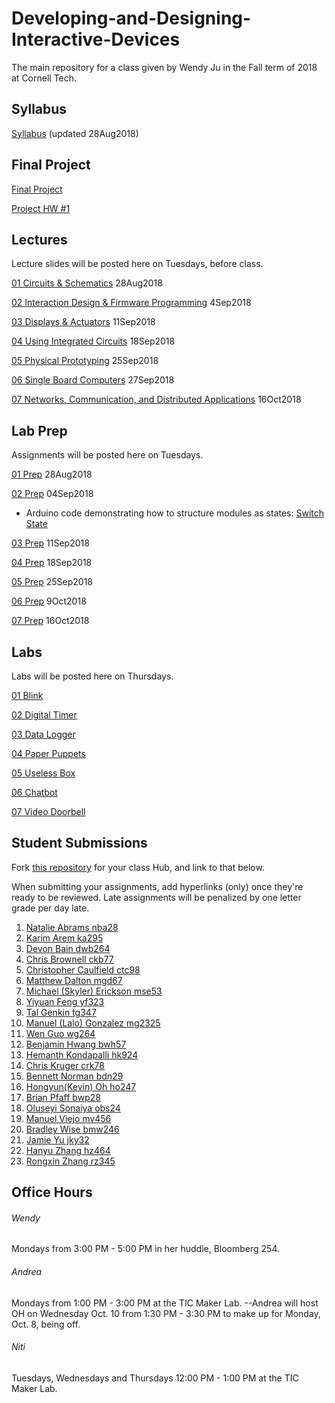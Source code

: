 # Developing-and-Designing-Interactive-Devices
The main repository for a class given by Wendy Ju in the Fall term of 2018 at Cornell Tech.

## Syllabus
[Syllabus](https://github.com/FAR-Lab/Developing-and-Designing-Interactive-Devices/blob/2018Fall/Syllabus_Fall18.pdf) (updated 28Aug2018)

## Final Project

[Final Project](https://github.com/FAR-Lab/Developing-and-Designing-Interactive-Devices/wiki/Final-Project)

[Project HW #1](https://github.com/FAR-Lab/Developing-and-Designing-Interactive-Devices/wiki/Final-Project,-HW-%231)

## Lectures
Lecture slides will be posted here on Tuesdays, before class.

[01 Circuits & Schematics](https://github.com/FAR-Lab/Developing-and-Designing-Interactive-Devices/blob/2018Fall/Slides/01%20Circuits%20%26%20Schematics.pdf) 28Aug2018

[02 Interaction Design & Firmware Programming](https://github.com/FAR-Lab/Developing-and-Designing-Interactive-Devices/blob/2018Fall/Slides/02%20Interaction%20Design%20Firmware%20Programming.key.pdf) 4Sep2018

[03 Displays & Actuators](https://github.com/FAR-Lab/Developing-and-Designing-Interactive-Devices/blob/2018Fall/Slides/03DisplaysActuators.pdf) 11Sep2018

[04 Using Integrated Circuits](https://github.com/FAR-Lab/Developing-and-Designing-Interactive-Devices/blob/2018Fall/Slides/04UsingICs.pdf) 18Sep2018

[05 Physical Prototyping](https://github.com/FAR-Lab/Developing-and-Designing-Interactive-Devices/blob/2018Fall/Slides/05%20Physical%20Prototyping.pdf) 25Sep2018

[06 Single Board Computers](https://github.com/FAR-Lab/Developing-and-Designing-Interactive-Devices/blob/2018Fall/Slides/06SingleBoardComputers.key.pdf) 27Sep2018

[07 Networks, Communication, and Distributed Applications](https://github.com/FAR-Lab/Developing-and-Designing-Interactive-Devices/blob/2018Fall/Slides/07Networks-Communication-DistributedApps.pdf) 16Oct2018

## Lab Prep 
Assignments will be posted here on Tuesdays.

[01 Prep](https://github.com/FAR-Lab/Developing-and-Designing-Interactive-Devices/wiki/preLab-01) 28Aug2018

[02 Prep](https://github.com/FAR-Lab/Developing-and-Designing-Interactive-Devices/wiki/preLab-02) 04Sep2018
  * Arduino code demonstrating how to structure modules as states: [Switch State ](https://github.com/FAR-Lab/Developing-and-Designing-Interactive-Devices/blob/docs/switchState.zip)

[03 Prep](https://github.com/FAR-Lab/Developing-and-Designing-Interactive-Devices/wiki/preLab-03) 11Sep2018

[04 Prep](https://github.com/FAR-Lab/Developing-and-Designing-Interactive-Devices/wiki/preLab-04) 18Sep2018

[05 Prep](https://github.com/FAR-Lab/Developing-and-Designing-Interactive-Devices/wiki/preLab-05) 25Sep2018

[06 Prep](https://github.com/FAR-Lab/Developing-and-Designing-Interactive-Devices/wiki/preLab-06) 9Oct2018

[07 Prep](https://github.com/FAR-Lab/Developing-and-Designing-Interactive-Devices/wiki/preLab-07) 16Oct2018

## Labs
Labs will be posted here on Thursdays.

[01 Blink](https://github.com/FAR-Lab/Developing-and-Designing-Interactive-Devices/wiki/Lab-01)
<!---1. [Lab #1](https://github.com/FAR-Lab/Developing-and-Designing-Interactive-Devices/wiki/Lab-%231)-->
[02 Digital Timer](https://github.com/FAR-Lab/Developing-and-Designing-Interactive-Devices/wiki/Lab-02)

[03 Data Logger](https://github.com/FAR-Lab/Developing-and-Designing-Interactive-Devices/wiki/Lab-03)

[04 Paper Puppets](https://github.com/FAR-Lab/Developing-and-Designing-Interactive-Devices/wiki/Lab-04)

[05 Useless Box](https://github.com/FAR-Lab/Developing-and-Designing-Interactive-Devices/wiki/Lab-05)

[06 Chatbot](https://github.com/FAR-Lab/Developing-and-Designing-Interactive-Devices/wiki/Lab-06)

[07 Video Doorbell](https://github.com/FAR-Lab/Developing-and-Designing-Interactive-Devices/wiki/Lab-07)


<!---%3. [Lab #3](https://github.com/FAR-Lab/Developing-and-Designing-Interactive-Devices/wiki/Lab3-Laser-Cutting-and-3d-Printing)
%4. [Lab #4](https://github.com/FAR-Lab/Developing-and-Designing-Interactive-Devices/wiki/Lab-%234)-->

## Student Submissions
Fork [this repository](https://github.com/FAR-Lab/Interactive-Lab-Hub) for your class Hub, and link to that below.

When submitting your assignments, add hyperlinks (only) once they're ready to be reviewed. Late assignments will be penalized by one letter grade per day late.

1.	[	Natalie	Abrams	nba28	](	https://github.com/nabrams/interactive	)
1.	[	Karim	Arem	ka295	](	https://github.com/wario123/Interactive-Devices	)
1.	[	Devon	Bain	dwb264	](	https://github.com/dwb264/interactive-devices	)
1.	[	Chris	Brownell	ckb77	](	https://github.com/chrisbrownell/interactive	)
1.	[	Christopher	Caulfield	ctc98	](	https://github.com/ctcaulfield/Interactive-Lab-Hub	)
1.	[	Matthew	Dalton	mgd67	](	https://github.com/MattD18/Interactive-Lab-Hub	)
1.	[	Michael (Skyler)	Erickson	mse53	](	https://github.com/skyler1253/Interactive-Lab-Hub	)
1.	[	Yiyuan	Feng	yf323	](	https://github.com/Yiyuan7/Interactive-Lab-Hub	)
1.	[	Tal	Genkin	tg347	](	https://github.com/TalGenkin/Interactive--Device-Design	)
1.	[	Manuel (Lalo)	Gonzalez	mg2325	](	https://github.com/lalogf/designing-interactive-devices	)
1.	[	Wen	Guo	wg264	](	https://github.com/gw3218/Interactive-Lab-Hub	)
1.	[	Benjamin	Hwang	bwh57	](	https://github.com/bhwan1118/Interactive-Lab-Hub	)
1.	[	Hemanth	Kondapalli	hk924	](	https://github.com/hemanthk92/Interactive-Lab-Hub	)
1.	[	Chris	Kruger	crk78	](	https://github.com/ckruger0/Interactive-Lab-Hub	)
1.	[	Bennett	Norman	bdn29	](	https://github.com/bendnorman/Developing-and-Designing-Interactive-Devices-Hub	)
1.	[	Hongyun(Kevin)	Oh	ho247	](	https://github.com/contactkoh/interactive/	)
1.	[	Brian	Pfaff	bwp28	](	https://github.com/bripfaff/Interactive-Devices	)
1.	[	Oluseyi	Sonaiya	obs24	](	https://github.com/oluseyi/CT-InteractiveDevices	)
1.	[	Manuel	Viejo	mv456	](	https://github.com/mviejo33/Interactive-Lab-Hub	)
1.	[	Bradley	Wise	bmw246	](	https://github.com/bmwise14/Interactive-Lab-Hub	)
1.	[	Jamie	Yu	jky32	](	https://github.com/jamiekimyu/Interactive-Lab-Hub	)
1.	[	Hanyu 	Zhang	hz464	](	https://github.com/PGhzhang/Interactive-Lab-Hub	)
1.	[	Rongxin	Zhang	rz345	](	https://github.com/RongxinZhang/interactive-device	)

<!--- 1.	[	Christophe	Rimann	cjr268	](	https://github.com/infobiac/Interactive-Lab-Hub	) -->


## Office Hours
###### Wendy
Mondays from 3:00 PM - 5:00 PM in her huddle, Bloomberg 254. 

###### Andrea
Mondays from 1:00 PM - 3:00 PM at the TIC Maker Lab. 
--Andrea will host OH on Wednesday Oct. 10 from 1:30 PM - 3:30 PM to make up for Monday, Oct. 8, being off.

###### Niti
Tuesdays, Wednesdays and Thursdays 12:00 PM - 1:00 PM at the TIC Maker Lab. 


